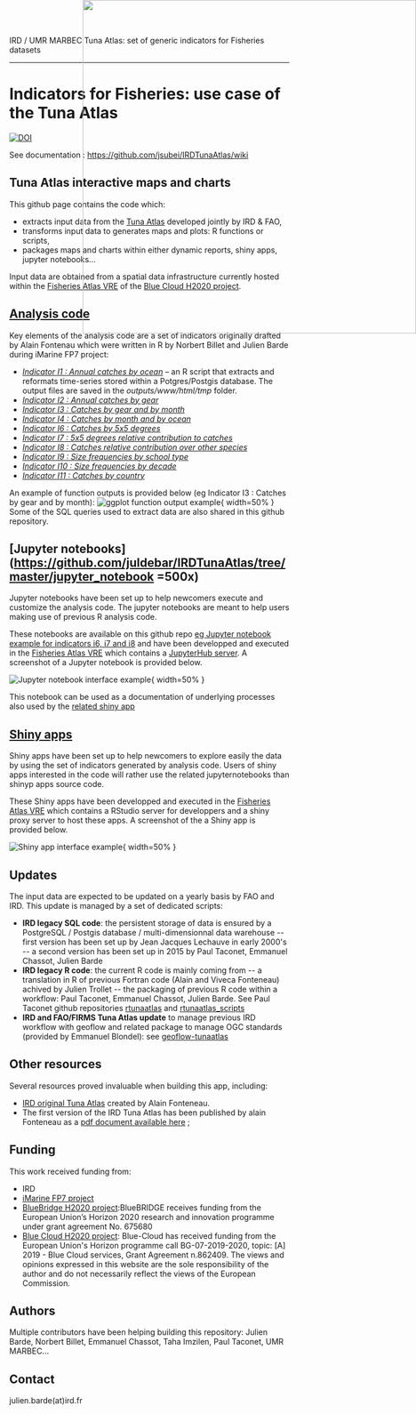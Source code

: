 IRD / UMR MARBEC Tuna Atlas: set of generic indicators for Fisheries datasets

---
# Indicators for Fisheries: use case of the Tuna Atlas
<img style="position: absolute; top: 0; right: 0; border: 0;" src="http://mdst-macroes.ird.fr/documentation/databases/Sardara/logos/logo_sardara_cmyk_vector.svg" width="600">

[![DOI](https://zenodo.org/badge/14426294.svg)](https://zenodo.org/badge/latestdoi/14426294)

See documentation : https://github.com/jsubei/IRDTunaAtlas/wiki


## Tuna Atlas interactive maps and charts

This github page contains the code which:
 - extracts input data from the [Tuna Atlas](https://) developed jointly by IRD & FAO,
 - transforms input data to generates maps and plots: R functions or scripts,
 - packages maps and charts within either dynamic reports, shiny apps, jupyter notebooks...

Input data are obtained from a spatial data infrastructure currently hosted within the [Fisheries Atlas VRE](https://blue-cloud.d4science.org/) of the [Blue Cloud H2020 project](https://www.blue-cloud.org/). 

##  [ Analysis code](https://github.com/juldebar/IRDTunaAtlas/tree/master/R)

Key elements of the analysis code are a set of indicators originally drafted by Alain Fontenau which were written in R by Norbert Billet and Julien Barde during iMarine FP7 project:
- *[Indicator I1 : Annual catches by ocean](https://github.com/jsubei/IRDTunaAtlas/wiki/Indicator-I1-%3A-Annual-catches-by-ocean)* – an R script that extracts and reformats time-series stored within a Potgres/Postgis database. The output files are saved in the *outputs/www/html/tmp* folder.
- *[Indicator I2 : Annual catches by gear](https://github.com/jsubei/IRDTunaAtlas/wiki/Indicator-I2-:-Annual-catches-by-gear)*
- *[Indicator I3 : Catches by gear and by month](https://github.com/jsubei/IRDTunaAtlas/wiki/Indicator-I3-:-Catches-by-gear-and-by-month)*
- *[Indicator I4 : Catches by month and by ocean](https://github.com/jsubei/IRDTunaAtlas/wiki/Indicator-I4-:-Catches-by-month-and-by-ocean)*
- *[Indicator I6 : Catches by 5x5 degrees](https://github.com/jsubei/IRDTunaAtlas/wiki/Indicator-I6-:-Catches-by-5x5-degrees)*
- *[Indicator I7 : 5x5 degrees relative contribution to catches](https://github.com/jsubei/IRDTunaAtlas/wiki/Indicator-I7-:-5x5-degrees-relative-contribution-to-catches)*
- *[Indicator I8 : Catches relative contribution over other species](https://github.com/jsubei/IRDTunaAtlas/wiki/Indicator-I8-:-Catches-relative-contribution-over-other-species)*
- *[Indicator I9 : Size frequencies by school type](https://github.com/jsubei/IRDTunaAtlas/wiki/Indicator-I9-:-Size-frequencies-by-school-type)*
- *[Indicator I10 : Size frequencies by decade](https://github.com/jsubei/IRDTunaAtlas/wiki/Indicator-I10-:-Size-frequencies-by-decade)*
- *[Indicator I11 : Catches by country](https://github.com/jsubei/IRDTunaAtlas/wiki/Indicator-I11-:-Catches-by-country)*

An example of function outputs is provided below (eg Indicator I3 : Catches by gear and by month):
![ggplot function output example](https://raw.githubusercontent.com/juldebar/IRDTunaAtlas/master/outputs/www/html/tmp/SpeciesByYearByMonthByGear/default/I3_BET_2005.png){ width=50% }
Some of the SQL queries used to extract data are also shared in this github repository.


##  [Jupyter notebooks](https://github.com/juldebar/IRDTunaAtlas/tree/master/jupyter_notebook =500x)

Jupyter notebooks have been set up to help newcomers execute and customize the analysis code. The jupyter notebooks are meant to help users making use of previous R analysis code.

These notebooks are available on this github repo [eg Jupyter notebook example for indicators i6, i7 and i8](https://github.com/juldebar/IRDTunaAtlas/blob/master/jupyter_notebook/sardara_notebook_i6i7i8.ipynb)
and have been developped and executed in the [Fisheries Atlas VRE](https://blue-cloud.d4science.org/) which contains a [JupyterHub server](https://blue-cloud-jupyterhub.d4science.org/). A screenshot of a Jupyter notebook is provided below.

![Jupyter notebook interface example](https://raw.githubusercontent.com/juldebar/IRDTunaAtlas/master/outputs/jupyter_notebook_example_i6i7i_BlueCloud.png){ width=50% }

This notebook can be used as a documentation of underlying processes also used by the [related shiny app](https://github.com/juldebar/IRDTunaAtlas/blob/master/shiny/sardara_shiny_i6i7i8.Rmd)


## [Shiny apps](https://github.com/juldebar/IRDTunaAtlas/tree/master/shiny)

Shiny apps  have been set up to help newcomers to explore easily the data by using the set of indicators generated by analysis code. Users of shiny apps interested in the code will rather use the related jupyternotebooks than shinyp apps source code.


These Shiny apps have been developped and executed in the [Fisheries Atlas VRE](https://) which contains a RStudio server for developpers and a shiny proxy server to host these apps.  A screenshot of the a Shiny app is provided below.

![Shiny app interface example](https://raw.githubusercontent.com/juldebar/IRDTunaAtlas/master/outputs/Shiny_app_i8_TunaAtlas.png){ width=50% }

## Updates

The input data are expected to be updated on a yearly basis by FAO and IRD. This update is managed by a set of dedicated scripts:
 - **IRD legacy SQL code**: the persistent storage of data is ensured by a PostgreSQL / Postgis database / multi-dimensionnal data warehouse
  -- first version has been set up by Jean Jacques Lechauve in early 2000's
  -- a second version has been set up in 2015 by Paul Taconet, Emmanuel Chassot, Julien Barde 
 - **IRD legacy R code**: the current R code is mainly coming from 
  -- a translation in R of previous Fortran code (Alain and Viveca Fonteneau) achived by Julien Trollet
  -- the packaging of previous R code within a workflow: Paul Taconet, Emmanuel Chassot, Julien Barde. See Paul Taconet github repositories [rtunaatlas](https://github.com/ptaconet/rtunaatlas) and [rtunaatlas_scripts](https://github.com/ptaconet/rtunaatlas_scripts)
 - **IRD and FAO/FIRMS Tuna Atlas update** to manage previous IRD workflow with geoflow and related package to manage OGC standards (provided by Emmanuel Blondel): see [geoflow-tunaatlas](https://github.com/eblondel/geoflow-tunaatlas)

## Other resources

Several resources proved invaluable when building this app, including:
- [IRD original Tuna Atlas](https://www.documentation.ird.fr/hor/fdi:010012425) created by Alain Fonteneau.
- The first version of the IRD Tuna Atlas has been published by alain Fonteneau as a [pdf document available here](https://horizon.documentation.ird.fr/exl-doc/pleins_textes/divers11-03/010012425.pdf) ;


## Funding
This work received funding from:
 - IRD
 - [iMarine FP7 project](http://www.i-marine.eu/)
 - [BlueBridge H2020 project](https://www.bluebridge-vres.eu/):BlueBRIDGE receives funding from the European Union’s Horizon 2020 research and innovation programme under grant agreement No. 675680
 - [Blue Cloud H2020 project](https://www.blue-cloud.org/): Blue-Cloud has received funding from the European Union's Horizon programme call BG-07-2019-2020, topic: [A] 2019 - Blue Cloud services, Grant Agreement n.862409. The views and opinions expressed in this website are the sole responsibility of the author and do not necessarily reflect the views of the European Commission.


## Authors
Multiple contributors have been helping building this repository: Julien Barde, Norbert Billet, Emmanuel Chassot, Taha Imzilen, Paul Taconet, UMR MARBEC...


## Contact
julien.barde(at)ird.fr

